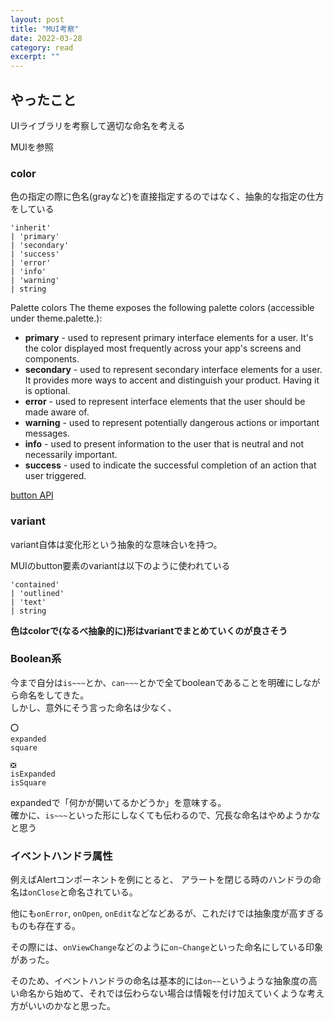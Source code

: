 ```yaml
---
layout: post
title: "MUI考察" 
date: 2022-03-28 
category: read 
excerpt: ""
---
```


## やったこと
UIライブラリを考察して適切な命名を考える

MUIを参照

### color
色の指定の際に色名(grayなど)を直接指定するのではなく、抽象的な指定の仕方をしている

```
'inherit'
| 'primary'
| 'secondary'
| 'success'
| 'error'
| 'info'
| 'warning'
| string
```

Palette colors
The theme exposes the following palette colors (accessible under theme.palette.):

- **primary** - used to represent primary interface elements for a user. It's the color displayed most frequently across your app's screens and components.
- **secondary** - used to represent secondary interface elements for a user. It provides more ways to accent and distinguish your product. Having it is optional.
- **error** - used to represent interface elements that the user should be made aware of.
- **warning** - used to represent potentially dangerous actions or important messages.
- **info** - used to present information to the user that is neutral and not necessarily important.
- **success** - used to indicate the successful completion of an action that user triggered.

[button API](https://mui.com/api/button/)  


### variant
variant自体は変化形という抽象的な意味合いを持つ。  

MUIのbutton要素のvariantは以下のように使われている

```
'contained'
| 'outlined'
| 'text'
| string
```

**色はcolorで(なるべ抽象的に)形はvariantでまとめていくのが良さそう**  

### Boolean系
今まで自分は`is~~~`とか、`can~~~`とかで全てbooleanであることを明確にしながら命名をしてきた。  
しかし、意外にそう言った命名は少なく、

```
⭕️
expanded
square

❎
isExpanded
isSquare
```

expandedで「何かが開いてるかどうか」を意味する。  
確かに、`is~~~`といった形にしなくても伝わるので、冗長な命名はやめようかなと思う  

### イベントハンドラ属性

例えばAlertコンポーネントを例にとると、
アラートを閉じる時のハンドラの命名は`onClose`と命名されている。  

他にも`onError`, `onOpen`, `onEdit`などなどあるが、これだけでは抽象度が高すぎるものも存在する。  

その際には、`onViewChange`などのように`on~Change`といった命名にしている印象があった。

そのため、イベントハンドラの命名は基本的には`on~~`というような抽象度の高い命名から始めて、それでは伝わらない場合は情報を付け加えていくような考え方がいいのかなと思った。  






